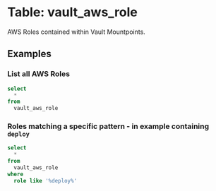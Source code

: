 # Table: vault_aws_role

AWS Roles contained within Vault Mountpoints.

## Examples

### List all AWS Roles

```sql
select
  *
from
  vault_aws_role
```

### Roles matching a specific pattern - in example containing `deploy`

```sql
select
  *
from
  vault_aws_role
where
  role like '%deploy%'
```
